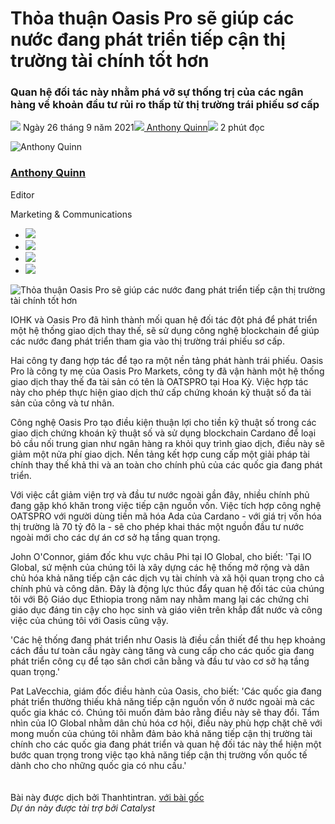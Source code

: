 # Thỏa thuận Oasis Pro sẽ giúp các nước đang phát triển tiếp cận thị trường tài chính tốt hơn

### **Quan hệ đối tác này nhằm phá vỡ sự thống trị của các ngân hàng về khoản đầu tư rủi ro thấp từ thị trường trái phiếu sơ cấp**

![](img/2021-09-26-cardano-deal-with-oasis-will-give-developing-world-better-access-to-financial-markets.002.png) Ngày 26 tháng 9 năm 2021![](img/2021-09-26-cardano-deal-with-oasis-will-give-developing-world-better-access-to-financial-markets.002.png)[ Anthony Quinn](tmp//en/blog/authors/anthony-quinn/page-1/)![](img/2021-09-26-cardano-deal-with-oasis-will-give-developing-world-better-access-to-financial-markets.003.png)  2 phút đọc

![Anthony Quinn](img/2021-09-26-cardano-deal-with-oasis-will-give-developing-world-better-access-to-financial-markets.004.png)[](tmp//en/blog/authors/anthony-quinn/page-1/)

### [**Anthony Quinn**](tmp//en/blog/authors/anthony-quinn/page-1/)

Editor

Marketing &amp; Communications

- ![](img/2021-09-26-cardano-deal-with-oasis-will-give-developing-world-better-access-to-financial-markets.005.png)[](mailto:anthony.quinn@iohk.io "Email")
- ![](img/2021-09-26-cardano-deal-with-oasis-will-give-developing-world-better-access-to-financial-markets.006.png)[](https://www.youtube.com/watch?v=KkcAic12dvc "YouTube")
- ![](img/2021-09-26-cardano-deal-with-oasis-will-give-developing-world-better-access-to-financial-markets.007.png)[](https://www.linkedin.com/in/tony-quinn-frsa-0b093229 "LinkedIn")
- ![](img/2021-09-26-cardano-deal-with-oasis-will-give-developing-world-better-access-to-financial-markets.008.png)[](https://twitter.com/IohkT "Twitter")

![Thỏa thuận Oasis Pro sẽ giúp các nước đang phát triển tiếp cận thị trường tài chính tốt hơn](https://github.com/cardano2vn/iohk-blog/blob/main/vi/docs1/2021/09/img/2021-09-26-cardano-deal-with-oasis-will-give-developing-world-better-access-to-financial-markets.009.jpeg?raw=true)

IOHK và Oasis Pro đã hình thành mối quan hệ đối tác đột phá để phát triển một hệ thống giao dịch thay thế, sẽ sử dụng công nghệ blockchain để giúp  các nước đang phát triển tham gia vào thị trường trái phiếu sơ cấp.

Hai công ty đang hợp tác để tạo ra một nền tảng phát hành trái phiếu. Oasis Pro là công ty mẹ của Oasis Pro Markets, công ty đã vận hành một hệ thống giao dịch thay thế đa tài sản có tên là OATSPRO tại Hoa Kỳ. Việc hợp tác này cho phép thực hiện giao dịch thứ cấp chứng khoán kỹ thuật số đa tài sản của công và tư nhân.

Công nghệ Oasis Pro tạo điều kiện thuận lợi cho tiền kỹ thuật số trong các giao dịch chứng khoán kỹ thuật số và sử dụng blockchain Cardano để loại bỏ cầu nối trung gian như ngân hàng ra khỏi quy trình giao dịch, điều này sẽ giảm một nửa phí giao dịch. Nền tảng kết hợp cung cấp một giải pháp tài chính thay thế khả thi và an toàn cho chính phủ của các quốc gia đang phát triển.

Với việc cắt giảm viện trợ và đầu tư nước ngoài gần đây, nhiều chính phủ đang gặp khó khăn trong việc tiếp cận nguồn vốn. Việc tích hợp công nghệ OATSPRO với người dùng tiền mã hóa Ada của Cardano - với giá trị vốn hóa thị trường là 70 tỷ đô la - sẽ cho phép khai thác một nguồn đầu tư nước ngoài mới cho các dự án cơ sở hạ tầng quan trọng.

John O'Connor, giám đốc khu vực châu Phi tại IO Global, cho biết: 'Tại IO Global, sứ mệnh của chúng tôi là xây dựng các hệ thống mở rộng và dân chủ hóa khả năng tiếp cận các dịch vụ tài chính và xã hội quan trọng cho cả chính phủ và công dân. Đây là động lực thúc đẩy quan hệ đối tác của chúng tôi với Bộ Giáo dục Ethiopia trong năm nay nhằm mang lại các chứng chỉ giáo dục đáng tin cậy  cho học sinh và giáo viên trên khắp đất nước và công việc của chúng tôi với Oasis cũng vậy.

'Các hệ thống đang phát triển như Oasis là điều cần thiết để thu hẹp khoảng cách đầu tư toàn cầu ngày càng tăng và cung cấp cho các quốc gia đang phát triển công cụ để tạo sân chơi cân bằng và đầu tư vào cơ sở hạ tầng quan trọng.'

Pat LaVecchia, giám đốc điều hành của Oasis, cho biết: 'Các quốc gia đang phát triển thường thiếu khả năng tiếp cận nguồn vốn ở nước ngoài mà các quốc gia khác có. Chúng tôi muốn đảm bảo rằng điều này sẽ thay đổi. Tầm nhìn của IO Global nhằm dân chủ hóa cơ hội, điều này phù hợp chặt chẽ với mong muốn của chúng tôi nhằm đảm bảo khả năng tiếp cận thị trường tài chính cho các quốc gia đang phát triển và quan hệ đối tác này thể hiện một bước quan trọng trong việc tạo khả năng tiếp cận thị trường vốn quốc tế dành cho cho những quốc gia có nhu cầu.'<br><br><br>Bài này được dịch bởi Thanhtintran. <a class="_active_edit_href" href="https://iohk.io/en/blog/posts/2021/09/26/cardano-deal-with-oasis-will-give-developing-world-better-access-to-financial-markets/">với bài gốc</a><br><em>Dự án này được tài trợ bởi Catalyst</em>
